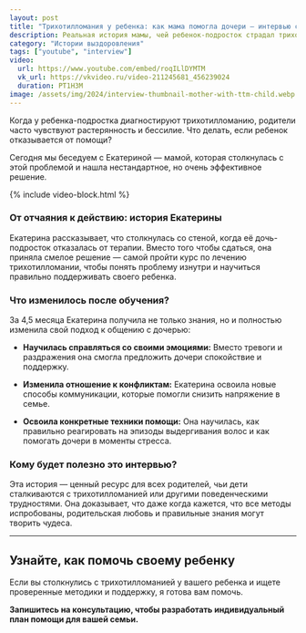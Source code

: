 ```yaml
---
layout: post
title: "Трихотилломания у ребенка: как мама помогла дочери — интервью с Екатериной"
description: Реальная история мамы, чей ребенок-подросток страдал трихотилломанией. Узнайте, как обучение на курсе по ТТМ помогло ей найти правильный подход и поддержать дочь на пути к выздоровлению.
category: "Истории выздоровления"
tags: ["youtube", "interview"]
video:
  url: https://www.youtube.com/embed/roqILlDYMTM
  vk_url: https://vkvideo.ru/video-211245681_456239024
  duration: PT1H3M
image: /assets/img/2024/interview-thumbnail-mother-with-ttm-child.webp
---
```


Когда у ребенка-подростка диагностируют трихотилломанию, родители часто чувствуют растерянность и бессилие. Что делать, если ребенок отказывается от помощи?

Сегодня мы беседуем с Екатериной — мамой, которая столкнулась с этой проблемой и нашла нестандартное, но очень эффективное решение.

{% include video-block.html %}

### От отчаяния к действию: история Екатерины

Екатерина рассказывает, что столкнулась со стеной, когда её дочь-подросток отказалась от терапии. Вместо того чтобы сдаться, она приняла смелое решение — самой пройти курс по лечению трихотилломании, чтобы понять проблему изнутри и научиться правильно поддерживать своего ребенка.

### Что изменилось после обучения?

За 4,5 месяца Екатерина получила не только знания, но и полностью изменила свой подход к общению с дочерью:

* **Научилась справляться со своими эмоциями:** Вместо тревоги и раздражения она смогла предложить дочери спокойствие и поддержку.

* **Изменила отношение к конфликтам:** Екатерина освоила новые способы коммуникации, которые помогли снизить напряжение в семье.

* **Освоила конкретные техники помощи:** Она научилась, как правильно реагировать на эпизоды выдергивания волос и как помогать дочери в моменты стресса.

### Кому будет полезно это интервью?

Эта история — ценный ресурс для всех родителей, чьи дети сталкиваются с трихотилломанией или другими поведенческими трудностями. Она доказывает, что даже когда кажется, что все методы испробованы, родительская любовь и правильные знания могут творить чудеса.

---

## Узнайте, как помочь своему ребенку

Если вы столкнулись с трихотилломанией у вашего ребенка и ищете проверенные методики и поддержку, я готова вам помочь.

**Запишитесь на консультацию, чтобы разработать индивидуальный план помощи для вашей семьи.**